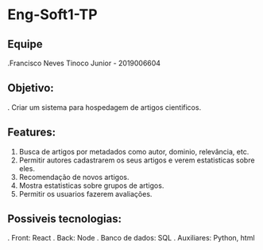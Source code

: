 # Eng-Soft1-TP

## Equipe
.Francisco Neves Tinoco Junior - 2019006604

## Objetivo:

. Criar um sistema para hospedagem de artigos cientificos.

## Features:

1. Busca de artigos por metadados como autor, dominio, relevância, etc.
2. Permitir autores cadastrarem os seus artigos e verem estatisticas sobre eles.
3. Recomendação de novos artigos.
4. Mostra estatisticas sobre grupos de artigos.
5. Permitir os usuarios fazerem avaliações.

## Possiveis tecnologias:
. Front: React
. Back: Node
. Banco de dados: SQL
. Auxiliares: Python, html
